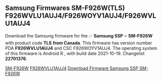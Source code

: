 <h2>Samsung Firmwares SM-F926W(TLS) F926WVLU1AUJ4/F926WOYV1AUJ4/F926WVLU1AUJ4</h2>
Download the Samsung firmware for the ✅ <strong>Samsung SSP </strong> ⭐ <strong>SM-F926W</strong> with product code <strong>TLS</strong> <strong> from Canada</strong>. This firmware has version number PDA <strong>F926WVLU1AUJ4</strong> and CSC F926WOYV1AUJ4. The operating system of this firmware is Android R , with build date 2021-10-19. Changelist <strong>22701376</strong>.


[SM-F926W](https://samfirm.shop/samsung/model/SM-F926W)
[F926WVLU1AUJ4](https://samfirm.shop/samsung/pda/F926WVLU1AUJ4)
[Download Firmware Samsung SSP SM-F926W](https://samfirm.shop/samsung/firmware/466071)
